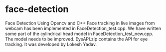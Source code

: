 # face-detection
Face Detection Using Opencv and C++
Face tracking in live images from webcam has been implemented in FaceDetection_test.cpp. 
We have written some part of the cylindrical head model in FaceDetection_test_new.cpp. The model needs to be improved.
EyeAPI.zip contains the API for eye tracking. It was developed by Lokesh Yadav.
